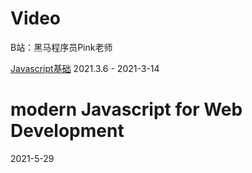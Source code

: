 # Video
B站：黑马程序员Pink老师

[Javascript基础](https://www.bilibili.com/video/BV1Sy4y1C7ha)
2021.3.6 - 2021-3-14
 
# modern Javascript for Web Development
2021-5-29